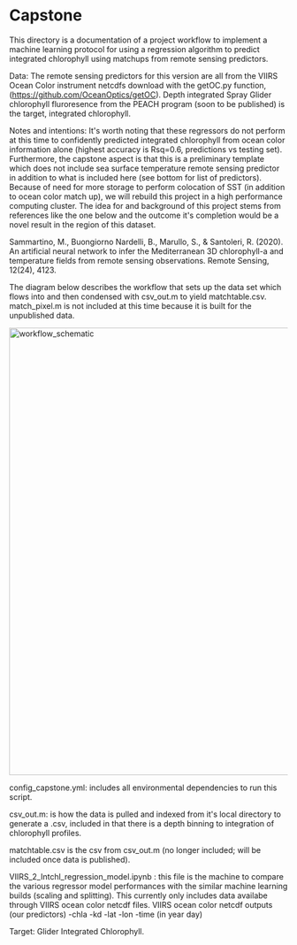 # Capstone
This directory is a documentation of a project workflow to implement a machine learning protocol for using a regression algorithm to
predict integrated chlorophyll using matchups from remote sensing predictors.

Data:
The remote sensing predictors for this version are all from the VIIRS Ocean Color instrument netcdfs download with the getOC.py function, (https://github.com/OceanOptics/getOC). Depth integrated Spray Glider chlorophyll fluroresence from the PEACH program (soon to be published) is the target, integrated chlorophyll. 

Notes and intentions: 
It's worth noting that these regressors do not perform at this time to confidently predicted integrated chlorophyll from ocean color information alone (highest accuracy is Rsq=0.6, predictions vs testing set). Furthermore, the capstone aspect is that this is a preliminary template which does not include sea surface temperature remote sensing predictor in addition to what is included here (see bottom for list of predictors). Because of need for more storage to perform colocation of SST (in addition to ocean color match up), we will rebuild this project in a high performance computing cluster. The idea for and background of this project stems from references like the one below and the outcome it's completion would be a novel result in the region of this dataset. 

Sammartino, M., Buongiorno Nardelli, B., Marullo, S., & Santoleri, R. (2020). An artificial 
neural network to infer the Mediterranean 3D chlorophyll-a and temperature fields from 
remote sensing observations. Remote Sensing, 12(24), 4123. 

The diagram below describes the workflow that sets up the data set which flows into and then condensed with csv_out.m to yield matchtable.csv.
match_pixel.m is not included at this time because it is built for the unpublished data. 

<img width="809" alt="workflow_schematic" src="https://user-images.githubusercontent.com/123086430/233086804-bd519f1f-404a-436a-aee1-27a108298414.png">

config_capstone.yml: includes all environmental dependencies to run this script. 

csv_out.m: is how the data is pulled and indexed from it's local directory to generate a .csv, included in that there is a depth 
binning to integration of chlorophyll profiles.

matchtable.csv is the csv from csv_out.m (no longer included; will be 
included once data is published). 

VIIRS_2_Intchl_regression_model.ipynb : this file is the machine to compare the various regressor model 
performances with the similar machine learning builds (scaling and splitting). This currently only includes 
data availabe through VIIRS ocean color netcdf files. 
VIIRS ocean color netcdf outputs (our predictors)
-chla
-kd
-lat
-lon
-time (in year day) 

Target: Glider Integrated Chlorophyll. 

